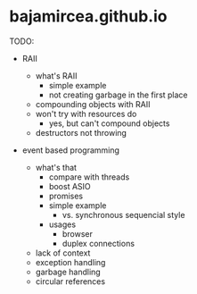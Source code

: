 # bajamircea.github.io

TODO:
- RAII
  - what's RAII
    - simple example
    - not creating garbage in the first place
  - compounding objects with RAII
  - won't try with resources do
    - yes, but can't compound objects
  - destructors not throwing

- event based programming
  - what's that
    - compare with threads
    - boost ASIO
    - promises
    - simple example
      - vs. synchronous sequencial style
    - usages
      - browser
      - duplex connections
  - lack of context
  - exception handling
  - garbage handling
  - circular references

